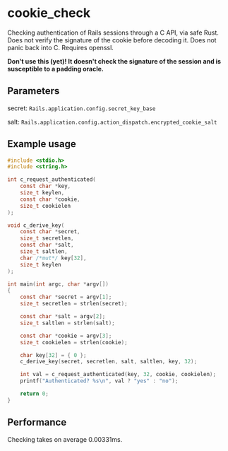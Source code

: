 # cookie_check

Checking authentication of Rails sessions through a C API, via safe Rust. Does not verify the signature of the cookie before decoding it. Does not panic back into C. Requires openssl.

**Don't use this (yet)! It doesn't check the signature of the session and is susceptible to a padding oracle.**

## Parameters

secret: `Rails.application.config.secret_key_base`

salt: `Rails.application.config.action_dispatch.encrypted_cookie_salt`

## Example usage

```c
#include <stdio.h>
#include <string.h>

int c_request_authenticated(
    const char *key,
    size_t keylen,
    const char *cookie,
    size_t cookielen
);

void c_derive_key(
    const char *secret,
    size_t secretlen,
    const char *salt,
    size_t saltlen,
    char /*mut*/ key[32],
    size_t keylen
);

int main(int argc, char *argv[])
{
    const char *secret = argv[1];
    size_t secretlen = strlen(secret);

    const char *salt = argv[2];
    size_t saltlen = strlen(salt);

    const char *cookie = argv[3];
    size_t cookielen = strlen(cookie);

    char key[32] = { 0 };
    c_derive_key(secret, secretlen, salt, saltlen, key, 32);

    int val = c_request_authenticated(key, 32, cookie, cookielen);
    printf("Authenticated? %s\n", val ? "yes" : "no");

    return 0;
}
```

## Performance

Checking takes on average 0.00331ms.
